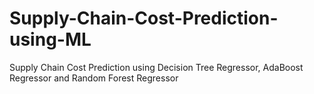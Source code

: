 # Supply-Chain-Cost-Prediction-using-ML
Supply Chain Cost Prediction using Decision Tree Regressor, AdaBoost Regressor and Random Forest Regressor
